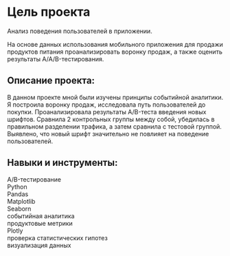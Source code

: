 # Цель проекта
  
Анализ поведения пользователей в приложении.   
  
На основе данных использования мобильного приложения для продажи продуктов питания проанализировать воронку продаж, а также оценить результаты A/A/B-тестирования.    

## Описание проекта:  
В данном проекте мной были изучены принципы событийной аналитики. Я построила воронку продаж, исследовала путь пользователей до покупки. Проанализировала результаты A/B-теста введения новых шрифтов. Сравнила 2 контрольных группы между собой, убедилась в правильном разделении трафика, а затем сравнила с тестовой группой.  
Выявлено, что новый шрифт значительно не повлияет на поведение пользователей.  
  
## Навыки и инструменты:  
A/B-тестирование  
Python  
Pandas   
Matplotlib  
Seaborn  
событийная аналитика  
продуктовые метрики  
Plotly  
проверка статистических гипотез  
визуализация данных  


```python

```
